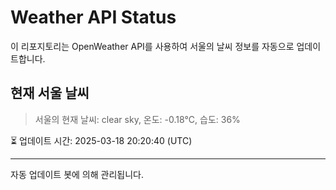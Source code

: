 
# Weather API Status

이 리포지토리는 OpenWeather API를 사용하여 서울의 날씨 정보를 자동으로 업데이트합니다.

## 현재 서울 날씨
> 서울의 현재 날씨: clear sky, 온도: -0.18°C, 습도: 36%

⏳ 업데이트 시간: 2025-03-18 20:20:40 (UTC)

---
자동 업데이트 봇에 의해 관리됩니다.
